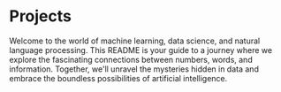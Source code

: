 # Projects
Welcome to the world of machine learning, data science, and natural language processing. This README is your guide to a journey where we explore the fascinating connections between numbers, words, and information. Together, we'll unravel the mysteries hidden in data and embrace the boundless possibilities of artificial intelligence.

